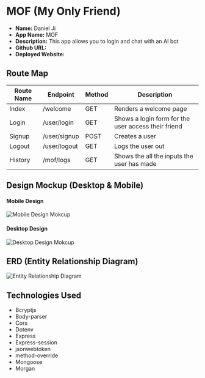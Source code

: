 # MOF (My Only Friend)

- **Name:** Daniel Ji
- **App Name:** MOF
- **Description:** This app allows you to login and chat with an AI bot
- **Github URL:** 
- **Deployed Website:** 


## Route Map
| Route Name | Endpoint | Method | Description |
| -----------| ---------| -------| ------------|
| Index | /welcome | GET | Renders a welcome page |
| Login | /user/login | GET | Shows a login form for the user access their friend |
| Signup | /user/signup | POST | Creates a user |
| Logout | /user/logout | GET | Logs the user out |
| History | /mof/logs | GET | Shows the all the inputs the user has made |


## Design Mockup (Desktop & Mobile)

#### Mobile Design
![Mobile Design Mokcup](https://i.imgur.com/E2L9TWH.png)

#### Desktop Design
![Desktop Design Mokcup](https://i.imgur.com/FR4hThu.png)


## ERD (Entity Relationship Diagram)
![Entity Relationship Diagram](https://i.imgur.com/SpXm7H6.png)


## Technologies Used
- Bcryptjs
- Body-parser
- Cors
- Dotenv
- Express
- Express-session
- jsonwebtoken
- method-override
- Mongoose
- Morgan
